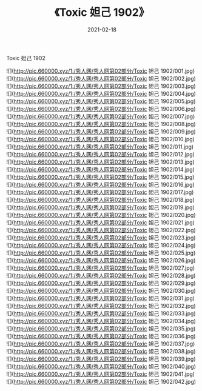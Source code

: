 ﻿---
layout: post
title:  《Toxic 妲己 1902》
date:   2021-02-18
img: http://pic.660000.xyz/1:/秀人网/秀人网第02部分/Toxic 妲己 1902/000.jpg
categories: [美女, 清纯, 唯美]
---

Toxic 妲己 1902

  ![](http://pic.660000.xyz/1:/秀人网/秀人网第02部分/Toxic 妲己 1902/001.jpg) <br> ![](http://pic.660000.xyz/1:/秀人网/秀人网第02部分/Toxic 妲己 1902/002.jpg) <br> ![](http://pic.660000.xyz/1:/秀人网/秀人网第02部分/Toxic 妲己 1902/003.jpg) <br> ![](http://pic.660000.xyz/1:/秀人网/秀人网第02部分/Toxic 妲己 1902/004.jpg) <br> ![](http://pic.660000.xyz/1:/秀人网/秀人网第02部分/Toxic 妲己 1902/005.jpg) <br> ![](http://pic.660000.xyz/1:/秀人网/秀人网第02部分/Toxic 妲己 1902/006.jpg) <br> ![](http://pic.660000.xyz/1:/秀人网/秀人网第02部分/Toxic 妲己 1902/007.jpg) <br> ![](http://pic.660000.xyz/1:/秀人网/秀人网第02部分/Toxic 妲己 1902/008.jpg) <br> ![](http://pic.660000.xyz/1:/秀人网/秀人网第02部分/Toxic 妲己 1902/009.jpg) <br> ![](http://pic.660000.xyz/1:/秀人网/秀人网第02部分/Toxic 妲己 1902/010.jpg) <br> ![](http://pic.660000.xyz/1:/秀人网/秀人网第02部分/Toxic 妲己 1902/011.jpg) <br> ![](http://pic.660000.xyz/1:/秀人网/秀人网第02部分/Toxic 妲己 1902/012.jpg) <br> ![](http://pic.660000.xyz/1:/秀人网/秀人网第02部分/Toxic 妲己 1902/013.jpg) <br> ![](http://pic.660000.xyz/1:/秀人网/秀人网第02部分/Toxic 妲己 1902/014.jpg) <br> ![](http://pic.660000.xyz/1:/秀人网/秀人网第02部分/Toxic 妲己 1902/015.jpg) <br> ![](http://pic.660000.xyz/1:/秀人网/秀人网第02部分/Toxic 妲己 1902/016.jpg) <br> ![](http://pic.660000.xyz/1:/秀人网/秀人网第02部分/Toxic 妲己 1902/017.jpg) <br> ![](http://pic.660000.xyz/1:/秀人网/秀人网第02部分/Toxic 妲己 1902/018.jpg) <br> ![](http://pic.660000.xyz/1:/秀人网/秀人网第02部分/Toxic 妲己 1902/019.jpg) <br> ![](http://pic.660000.xyz/1:/秀人网/秀人网第02部分/Toxic 妲己 1902/020.jpg) <br> ![](http://pic.660000.xyz/1:/秀人网/秀人网第02部分/Toxic 妲己 1902/021.jpg) <br> ![](http://pic.660000.xyz/1:/秀人网/秀人网第02部分/Toxic 妲己 1902/022.jpg) <br> ![](http://pic.660000.xyz/1:/秀人网/秀人网第02部分/Toxic 妲己 1902/023.jpg) <br> ![](http://pic.660000.xyz/1:/秀人网/秀人网第02部分/Toxic 妲己 1902/024.jpg) <br> ![](http://pic.660000.xyz/1:/秀人网/秀人网第02部分/Toxic 妲己 1902/025.jpg) <br> ![](http://pic.660000.xyz/1:/秀人网/秀人网第02部分/Toxic 妲己 1902/026.jpg) <br> ![](http://pic.660000.xyz/1:/秀人网/秀人网第02部分/Toxic 妲己 1902/027.jpg) <br> ![](http://pic.660000.xyz/1:/秀人网/秀人网第02部分/Toxic 妲己 1902/028.jpg) <br> ![](http://pic.660000.xyz/1:/秀人网/秀人网第02部分/Toxic 妲己 1902/029.jpg) <br> ![](http://pic.660000.xyz/1:/秀人网/秀人网第02部分/Toxic 妲己 1902/030.jpg) <br> ![](http://pic.660000.xyz/1:/秀人网/秀人网第02部分/Toxic 妲己 1902/031.jpg) <br> ![](http://pic.660000.xyz/1:/秀人网/秀人网第02部分/Toxic 妲己 1902/032.jpg) <br> ![](http://pic.660000.xyz/1:/秀人网/秀人网第02部分/Toxic 妲己 1902/033.jpg) <br> ![](http://pic.660000.xyz/1:/秀人网/秀人网第02部分/Toxic 妲己 1902/034.jpg) <br> ![](http://pic.660000.xyz/1:/秀人网/秀人网第02部分/Toxic 妲己 1902/035.jpg) <br> ![](http://pic.660000.xyz/1:/秀人网/秀人网第02部分/Toxic 妲己 1902/036.jpg) <br> ![](http://pic.660000.xyz/1:/秀人网/秀人网第02部分/Toxic 妲己 1902/037.jpg) <br> ![](http://pic.660000.xyz/1:/秀人网/秀人网第02部分/Toxic 妲己 1902/038.jpg) <br> ![](http://pic.660000.xyz/1:/秀人网/秀人网第02部分/Toxic 妲己 1902/039.jpg) <br> ![](http://pic.660000.xyz/1:/秀人网/秀人网第02部分/Toxic 妲己 1902/040.jpg) <br> ![](http://pic.660000.xyz/1:/秀人网/秀人网第02部分/Toxic 妲己 1902/041.jpg) <br> ![](http://pic.660000.xyz/1:/秀人网/秀人网第02部分/Toxic 妲己 1902/042.jpg) <br>
